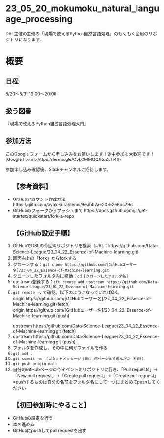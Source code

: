 # 23_05_20_mokumoku_natural_language_processing
DSL主催の主催の「現場で使えるPython自然言語処理」のもくもく会用のリポジトリになります．


<h1>概要</h1>
<h2>日程</h2>
5/20〜5/31 19:00〜20:00

<h2>扱う図書</h2>
『現場で使えるPython自然言語処理入門』

<h2>参加方法</h2>
このGoogle フォームから申し込みをお願いします！途中参加も大歓迎です！ [Google Form]:(https://forms.gle/C5kCMMQQfKuZLTi46)

参加申し込み確認後、Slackチャンネルに招待します。

<ul><h2>【参考資料】</h2>
<li>GitHubアカウント作成方法 https://qiita.com/ayatokura/items/9eabb7ae20752e6dc79d</li>
<li>GitHubのフォークからプッシュまで https://docs.github.com/ja/get-started/quickstart/fork-a-repo</li>
  </ul>
  
<ol><h2>【GitHub設定手順】</h2>
<li>GitHubでDSLの今回のリポジトリを検索（URL：https://github.com/Data-Science-League/23_04_22_Essence-of-Machine-learning.git）</li>
<li>画面右上の「fork」からforkする</li>
<li>クローンする：<code>git clone https://github.com/[GitHubユーザー名]/23_04_22_Essence-of-Machine-learning.git</code></li>
<li>クローンしたフォルダ内に移動：<code>cd [クローンしたフォルダ名]</code></li>
<li>upstream登録する：<code>git remote add upstream https://github.com/Data-Science-League/23_04_22_Essence-of-Machine-learning.git</code></li>
<li><code>git remote -v</code> で確認。以下のようになっていればOK。<br>
origin https://github.com/[GitHubユーザー名]/23_04_22_Essence-of-Machine-learning.git (fetch)<br>
origin https://github.com/[GitHubユーザー名]/23_04_22_Essence-of-Machine-learning.git (push)<br><br>
upstream https://github.com/Data-Science-League/23_04_22_Essence-of-Machine-learning.git (fetch)<br>
<li>upstream https://github.com/Data-Science-League/23_04_22_Essence-of-Machine-learning.git (push)</li>
<li>フォルダを作成し、その中に何かファイルを作る</li>
<li><code>git add .</code></li>
<li><code>git commit -m '[コミットメッセージ（日付 何ページまで進んだか 名前）]'</code></li>
<li><code>git push origin main</code></li>
<li>自分のGitHubページの今イベントのリポジトリに行き、「Pull requests」→「New pull request」→「Create pull request」→「Create pull request」 ※pushするものは自分の名前をフォルダ名にして一つにまとめてpushしてください</li>
  </ol>
 
<ul><h2>【初回参加時にやること】</h2>
<li>GitHubの設定を行う</li>
<li>本を進める</li>
<li>GitHubにpushしてpull requestを出す</li>
   </ul>
